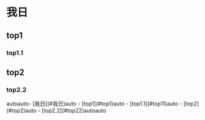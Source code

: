# 我日
## top1
### top1.1
## top2
### top2.2
<!-- TOC -->autoauto- [我日](#我日)auto    - [top1](#top1)auto        - [top1.1](#top11)auto    - [top2](#top2)auto        - [top2.2](#top22)autoauto<!-- /TOC -->
